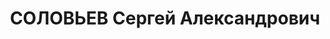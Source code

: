 ---
title: СОЛОВЬЕВ Сергей Александрович
description: "Род. в 1884, Свердловская обл., Егоршинский р-н, с. Мироново, русский.\
  \ Проживал: Свердловская обл., г. Нижний Тагил. Трест \"Востокруда\", технический\
  \ отдел, заведующий. \n  Арестован 31.08.1937. Приговор: 23.01.1938 – ВМН. Расстрелян\
  \ 23.01.1938"
---
